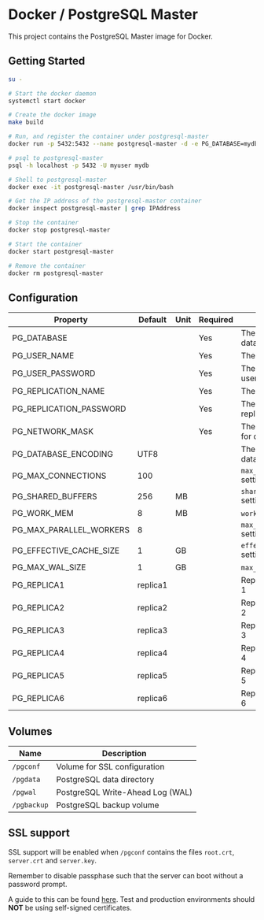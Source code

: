 # Docker / PostgreSQL Master

This project contains the PostgreSQL Master image for Docker.

## Getting Started

```bash
su -

# Start the docker daemon
systemctl start docker

# Create the docker image
make build

# Run, and register the container under postgresql-master
docker run -p 5432:5432 --name postgresql-master -d -e PG_DATABASE=mydb -e PG_USER_NAME=myuser -e PG_USER_PASSWORD=mypass -e PG_REPLICATION_NAME=repl -e PG_REPLICATION_PASSWORD=replpass -e PG_NETWORK_MASK=172.17.0.0\\/16 docker-pgsql10-master-centos7

# psql to postgresql-master
psql -h localhost -p 5432 -U myuser mydb

# Shell to postgresql-master
docker exec -it postgresql-master /usr/bin/bash

# Get the IP address of the postgresql-master container
docker inspect postgresql-master | grep IPAddress

# Stop the container
docker stop postgresql-master

# Start the container
docker start postgresql-master

# Remove the container
docker rm postgresql-master
```

## Configuration

| Property | Default | Unit | Required | Description |
|----------|---------|------|----------|-------------|
| PG_DATABASE | | | Yes | The name of the database |
| PG_USER_NAME | | | Yes | The user name |
| PG_USER_PASSWORD | | | Yes | The password for the user |
| PG_REPLICATION_NAME | | | Yes | The replication user |
| PG_REPLICATION_PASSWORD | | | Yes | The password for the replication user |
| PG_NETWORK_MASK | | | Yes | The network mask for database access |
| PG_DATABASE_ENCODING | UTF8 | | | The encoding of the database |
| PG_MAX_CONNECTIONS | 100 | | | `max_connections` setting |
| PG_SHARED_BUFFERS | 256 | MB | | `shared_buffers` setting |
| PG_WORK_MEM | 8 | MB | | `work_mem` setting |
| PG_MAX_PARALLEL_WORKERS | 8 | | | `max_parallel_workers` setting |
| PG_EFFECTIVE_CACHE_SIZE | 1 | GB | | `effective_cache_size` setting |
| PG_MAX_WAL_SIZE | 1 | GB | | `max_wal_size` setting |
| PG_REPLICA1 | replica1 | | | Replication slot name 1 |
| PG_REPLICA2 | replica2 | | | Replication slot name 2 |
| PG_REPLICA3 | replica3 | | | Replication slot name 3 |
| PG_REPLICA4 | replica4 | | | Replication slot name 4 |
| PG_REPLICA5 | replica5 | | | Replication slot name 5 |
| PG_REPLICA6 | replica6 | | | Replication slot name 6 |

## Volumes

| Name | Description |
|------|-------------|
| `/pgconf` | Volume for SSL configuration |
| `/pgdata` | PostgreSQL data directory |
| `/pgwal` | PostgreSQL Write-Ahead Log (WAL) |
| `/pgbackup` | PostgreSQL backup volume |

## SSL support

SSL support will be enabled when `/pgconf` contains the files `root.crt`, `server.crt` and `server.key`.

Remember to disable passphase such that the server can boot without a password prompt.

A guide to this can be found [here](https://www.howtoforge.com/postgresql-ssl-certificates).
Test and production environments should **NOT** be using self-signed certificates.
